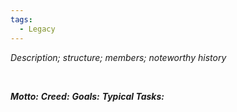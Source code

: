 ```yaml
---
tags:
  - Legacy
---
```

*Description; structure; members; noteworthy history*

 

 ***Motto:***
 ***Creed:***
 ***Goals:***
 ***Typical Tasks:***
 
